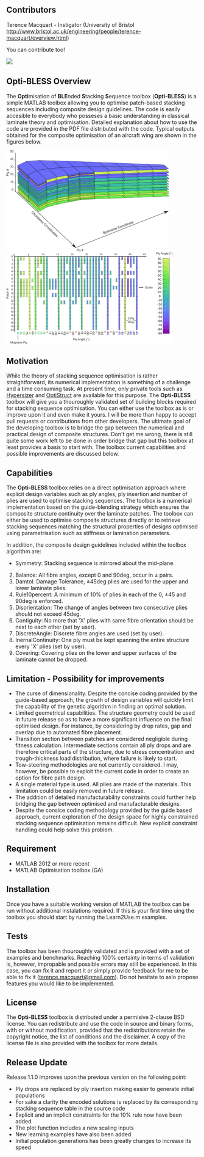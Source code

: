 ## Contributors

Terence Macquart - Instigator (University of Bristol http://www.bristol.ac.uk/engineering/people/terence-macquart/overview.html)

You can contribute too!

![](./UOB_logo_transparent.png)

## Opti-BLESS Overview

The **Opti**misation of **BLE**nded **S**tacking **S**equence toolbox (**Opti-BLESS**) is a simple MATLAB toolbox allowing you to optimise patch-based stacking sequences including composite design guidelines. The code is easily accesible to everybody who posseses a basic understanding in classical laminate theory and optimisation. Detailed explanation about how to use the code are provided in the PDF file distributed with the code. Typical outputs obtained for the composite optimisation of an aircraft wing are shown in the figures below.

![Optimised Wing Design Example](./GUI/Example02.png)
![Optimised Wing Design Example](./GUI/Example01.png)


## Motivation

While the theory of stacking sequence optimisation is rather straightforward, its numerical implementation is something of a challenge and a time consuming task. At present time, only private tools such as [Hypersizer](http://hypersizer.com/) and [OptiStruct](http://www.altairhyperworks.co.uk/product/optistruct) are available for this purpose. The **Opti-BLESS** toolbox will give you a thouroughly validated set of building blocks required for stacking sequence optimisation. You can either use the toolbox as is or improve upon it and even make it yours. I will be more than happy to accept pull requests or contributions from other developers. The ultimate goal of the developing toolbox is to bridge the gap between the numerical and practical design of composite structures. Don't get me wrong, there is still quite some work left to be done in order bridge that gap but this toolbox at least provides a basis to start with. The toolbox current capabilities and possible improvements are discussed below. 

## Capabilities

The **Opti-BLESS** toolbox relies on a direct optimisation approach where explicit design variables such as ply angles, ply insertion and number of plies are used to optimise stacking sequences. The toolbox is a numerical implementation based on the guide-blending strategy which ensures the composite structure continuity over the laminate patches. The toolbox can either be used to optimise composite structures directly or to retrieve stacking sequences matching the structural properties of designs optimised using parametrisation such as stiffness or lamination parameters.  

In addition, the composite design guidelines included within the toolbox algorithm are:

* Symmetry: Stacking sequence is mirrored about the mid-plane.
2. Balance: All fibre angles, except 0 and 90deg, occur in ± pairs. 
3. Damtol: Damage Tolerance,  ±45deg plies are used for the upper and lower laminate plies.
4. Rule10percent: A minimum of 10% of plies in each of the 0, ±45 and 90deg is enforced.
5. Disorientation: The change of angles between two consecutive plies should not exceed 45deg.
6. Contiguity: No more that 'X' plies with same fibre orientation should be next to each other (set by user).
7. DiscreteAngle: Discrete fibre angles are used (set by user).  
8. InernalContinuity: One ply must be kept spanning the entire structure every 'X' plies (set by user).
9. Covering: Covering plies on the lower and upper surfaces of the laminate cannot be dropped. 


## Limitation - Possibility for improvements

* The curse of dimensionality. Despite the concise coding provided by the guide-based approach, the growth of design variables will quickly limit the capability of the genetic algorithm in finding an optimal solution.
* Limited geometrical capabilities. The structure geometry could be used in future release so as to have a more significant influence on the final optimised design. For instance, by considering by drop rates, gap and overlap due to automated fibre placement. 
* Transition section between patches are considered negligible during fitness calculation. Intermediate sections contain all ply drops and are therefore critical parts of the structure, due to stress concentration and trough-thickness load distribution, where failure is likely to start.
* Tow-steering methodologies are not currently considered. I may, however, be possible to exploit the current code in order to create an option for fibre path design. 
* A single material type is used. All plies are made of the materials. This limitation could be easily removed in future release. 
* The addition of detailed manufacturability constraints could further help bridging the gap between optimised and manufacturable designs. 
* Despite the consice coding methodology provided by the guide based approach, current exploration of the design space for highly constrained stacking sequence optimisation remains difficult. New explicit constraint handling could help solve this problem.



## Requirement

- MATLAB 2012 or more recent
- MATLAB Optimisation toolbox (GA)

## Installation

Once you have a suitable working version of MATLAB the toolbox can be run without additional instalations required. If this is your first time uing the toolbox you should start by running the Learn2Use.m examples.


## Tests

The toolbox has been thouroughly validated and is provided with a set of examples and benchmarks. Reaching 100% certainty in terms of validation is, however, impropable and possible errors may still be experienced. In this case, you can fix it and report it or simply provide feedback for me to be able to fix it (terence.macquart@gmail.com). Do not hesitate to aslo propose features you would like to be implemented.     


## License

The **Opti-BLESS** toolbox is distributed under a permisive 2-clause BSD license. You can redistribute and use the code in source and binary forms, with or without modification, provided that the redistributions retain the copyright notice, the list of conditions and the disclaimer. A copy of the license file is also provided with the toolbox for more details.


## Release Update

Release 1.1.0 improves upon the previous version on the following point:

- Ply drops are replaced by ply insertion making easier to generate initial populations
- For sake a clarity the encoded solutions is replaced by its corresponding stacking sequence table in the source code
- Explicit and an implicit constraints for the 10% rule now have been added
- The plot function includes a new scaling inputs
- New learning examples have also been added
- Initial population generations has been greatly changes to increase its speed
